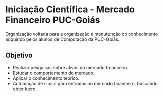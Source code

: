 # Iniciação Científica - Mercado Financeiro PUC-Goiás
Organização voltada para a organização e manutenção do conhecimento adquirido pelos alunos de Computação da PUC-Goiás.

## Objetivo
- Realizar pesquisas sobre ativos do mercado financeiro.
- Estudar o comportamento do mercado.
- Aplicar o conhecimento teórico.
- Automação de sinais para entradas no mercado financeiro, buscando obter lucro.
